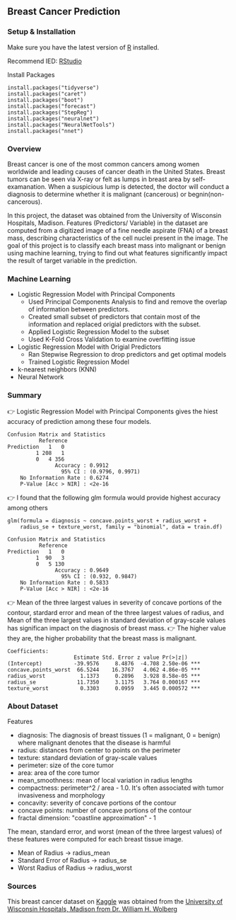 ## Breast Cancer Prediction
### Setup & Installation
Make sure you have the latest version of [R](https://www.r-project.org/) installed.

Recommend IED: [RStudio](https://www.rstudio.com/products/rstudio/download/)

Install Packages
```
install.packages("tidyverse")
install.packages("caret")
install.packages("boot")
install.packages("forecast")
install.packages("StepReg")
install.packages("neuralnet")
install.packages("NeuralNetTools")
install.packages("nnet")
```
### Overview
Breast cancer is one of the most common cancers among women worldwide and leading causes of cancer death in the United States. Breast tumors can be seen via X-ray or felt as lumps in breast area by self-examanation. When a suspicious lump is detected, the doctor will conduct a diagnosis to determine whether it is malignant (cancerous) or begnin(non-cancerous). 

In this project, the dataset was obtained from the University of Wisconsin Hospitals, Madison. Features (Predictors/ Variable) in the dataset are computed from a digitized image of a fine needle aspirate (FNA) of a breast mass, describing characteristics of the cell nuclei present in the image. The goal of this project is to classify each breast mass into malignant or benign using machine learning, trying to find out what features significantly impact the result of target variable in the prediction. 
### Machine Learning
* Logistic Regression Model with Principal Components
  * Used Principal Components Analysis to find and remove the overlap of information between predictors. 
  * Created small subset of predictors that contain most of the information and replaced origial predictors with the subset. 
  * Applied Logistic Regression Model to the subset
  * Used K-Fold Cross Validation to examine overfitting issue
* Logistic Regression Model with Origial Predictors
  * Ran Stepwise Regression to drop predictors and get optimal models
  * Trained Logistic Regression Model
*  k-nearest neighbors (KNN)
*  Neural Network
### Summary
:point_right: Logistic Regression Model with Principal Components gives the hiest accuracy of prediction among these four models.
```
Confusion Matrix and Statistics
          Reference
Prediction   1   0
         1 208   1
         0   4 356                                  
               Accuracy : 0.9912          
                 95% CI : (0.9796, 0.9971)
    No Information Rate : 0.6274          
    P-Value [Acc > NIR] : <2e-16  
```
:point_right: I found that the following glm formula would provide highest accuracy among others
```
glm(formula = diagnosis ~ concave.points_worst + radius_worst + 
    radius_se + texture_worst, family = "binomial", data = train.df)
```
```
Confusion Matrix and Statistics
          Reference
Prediction   1   0
         1  90   3
         0   5 130                            
               Accuracy : 0.9649         
                 95% CI : (0.932, 0.9847)
    No Information Rate : 0.5833         
    P-Value [Acc > NIR] : <2e-16
```
:point_right: Mean of the three largest values in severity of concave portions of the contour, stardard error and mean of the three largest values of radius, and Mean               of the three largest values in standard deviation of gray-scale values has significan impact on the diagnosis of breast mass. 
:point_right: The higher value they are, the higher probability that the breast mass is malignant.   

```
Coefficients:
                     Estimate Std. Error z value Pr(>|z|)    
(Intercept)          -39.9576     8.4876  -4.708 2.50e-06 ***
concave.points_worst  66.5244    16.3767   4.062 4.86e-05 ***
radius_worst           1.1373     0.2896   3.928 8.58e-05 ***
radius_se             11.7350     3.1175   3.764 0.000167 ***
texture_worst          0.3303     0.0959   3.445 0.000572 ***
```
### About Dataset
Features
* diagnosis: The diagnosis of breast tissues (1 = malignant, 0 = benign) where malignant denotes that the disease is harmful
* radius: distances from center to points on the perimeter
* texture: standard deviation of gray-scale values
* perimeter: size of the core tumor
* area: area of the core tumor
* mean_smoothness: mean of local variation in radius lengths
* compactness: perimeter^2 / area - 1.0. It's often associated with tumor invasiveness and morphology
* concavity: severity of concave portions of the contour
* concave points: number of concave portions of the contour
* fractal dimension: "coastline approximation" - 1

The mean, standard error, and worst (mean of the three largest values) of these features were computed for each breast tissue image. 
* Mean of Radius -> radius_mean
* Standard Error of Radius -> radius_se
* Worst Radius of Radius   -> radius_worst
### Sources
This breast cancer dataset on [Kaggle](https://www.kaggle.com/datasets/uciml/breast-cancer-wisconsin-data) was obtained from the [University of Wisconsin Hospitals, Madison from Dr. William H. Wolberg](https://archive.ics.uci.edu/ml/datasets/Breast+Cancer+Wisconsin+%28Diagnostic%29)

